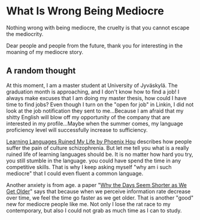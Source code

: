 # What Is Wrong Being Mediocre

Nothing wrong with being mediocre, the cruelty is that you cannot escape the mediocrity.


Dear people and people from the future, thank you for interesting in the moaning of my mediocre story. 

## A random thought 
At this moment, I am a master student at University of Jyväskylä. The graduation month is approaching, and I don't know how to find a job! I always make excuses that I am doing my master thesis, how could I have time to find jobs? Even though I turn on the "open for job" in Linkin, I did not look at the job notification they sent to me...Because I am afraid that my shitty English will blow off my opportunity of the company that are interested in my profile...Maybe when the summer comes, my language proficiency level will successfully increase to sufficiency. 

[Learning Languages Ruined My Life by Phoenix Hou](https://www.youtube.com/watch?v=ZZ_4gzoDDAE) describes how people suffer the pain of culture schizophrenia. But let me tell you what is a really ruined life of learning languages should be. It is no matter how hard you try, you still stumble in the language. you could have spend the time in any competitive skills. That is why I keep asking myself "why am i such mediocre" that I could even fluent a common language. 

Another anxiety is from age. a paper "[Why the Days Seem Shorter as We Get Older](https://www.cambridge.org/core/services/aop-cambridge-core/content/view/2CB8EC9B0B30537230C7442B826E42F1/S1062798718000741a.pdf/why-the-days-seem-shorter-as-we-get-older.pdf)" says that because when we perceive information rate decrease over time, we feel the time go faster as we get older. That is another "good" new for mediocre people like me. Not only I lose the rat race to my contemporary, but also I could not grab as much time as I can to study. 





